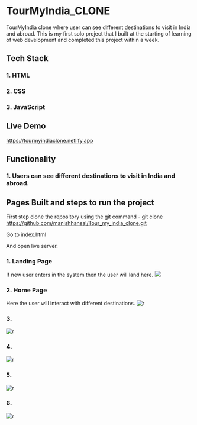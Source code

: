 # TourMyIndia_CLONE

TourMyIndia clone where user can see different destinations to visit in India and abroad. This is my first solo project that I built at the starting of learning of web development and completed this project within a week.

## Tech Stack

### 1. HTML
### 2. CSS
### 3. JavaScript

## Live Demo
https://tourmyindiaclone.netlify.app

## Functionality

### 1. Users can see different destinations to visit in India and abroad.


## Pages Built and steps to run the project

First step clone the repository using the git command - git clone https://github.com/manishhansal/Tour_my_india_clone.git

Go to index.html

And open live server.

### 1. Landing Page
If new user enters in the system then the user will land here.
<img src="https://i.ibb.co/QJdWbsv/Screenshot-1882.png" />

### 2. Home Page
Here the user will interact with different destinations.
![r](https://i.ibb.co/mTTjp2K/Screenshot-1883.png)

### 3.
![r](https://i.ibb.co/28Hbs99/Screenshot-1884.png)

### 4.
![r](https://i.ibb.co/9qnhnKb/Screenshot-1885.png)

### 5.
![r](https://i.ibb.co/7CpYZwd/Screenshot-1888.png)

### 6.
![r](https://i.ibb.co/gwJ2w7F/Screenshot-1886.png)
